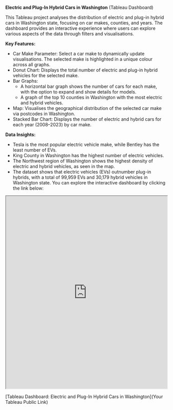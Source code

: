 **Electric and Plug-In Hybrid Cars in Washington** (Tableau Dashboard)

This Tableau project analyses the distribution of electric and plug-in hybrid cars in Washington state, focusing on car makes, counties, and years. The dashboard provides an interactive experience where users can explore various aspects of the data through filters and visualisations.

**Key Features:**

* Car Make Parameter: Select a car make to dynamically update visualisations. The selected make is highlighted in a unique colour across all graphs.
* Donut Chart: Displays the total number of electric and plug-in hybrid vehicles for the selected make.
* Bar Graphs:
  * A horizontal bar graph shows the number of cars for each make, with the option to expand and show details for models.
  * A graph of the top 10 counties in Washington with the most electric and hybrid vehicles.
* Map: Visualises the geographical distribution of the selected car make via postcodes in Washington.
* Stacked Bar Chart: Displays the number of electric and hybrid cars for each year (2008–2023) by car make.

**Data Insights:**
* Tesla is the most popular electric vehicle make, while Bentley has the least number of EVs.
* King County in Washington has the highest number of electric vehicles.
* The Northwest region of Washington shows the highest density of electric and hybrid vehicles, as seen in the map.
* The dataset shows that electric vehicles (EVs) outnumber plug-in hybrids, with a total of 99,959 EVs and 30,179 hybrid vehicles in Washington state.
You can explore the interactive dashboard by clicking the link below:

<iframe src = "https://public.tableau.com/app/profile/reanna.musoke/viz/Electric_Vehicle_Data/Dashboard1?publish=yes" width="100%" height="600"></iframe>






[Tableau Dashboard: Electric and Plug-In Hybrid Cars in Washington](Your Tableau Public Link)

